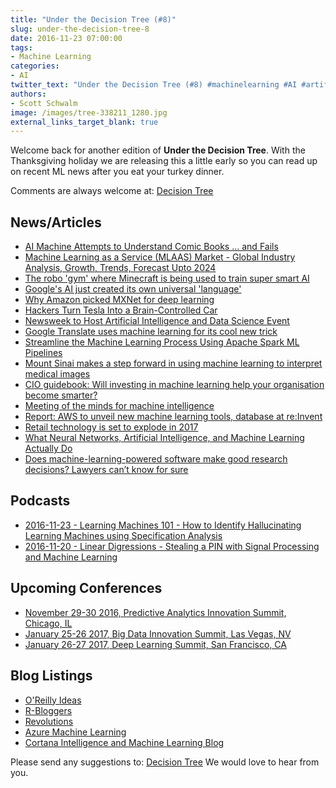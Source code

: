 ```yaml
---
title: "Under the Decision Tree (#8)"
slug: under-the-decision-tree-8
date: 2016-11-23 07:00:00
tags: 
- Machine Learning
categories: 
- AI
twitter_text: "Under the Decision Tree (#8) #machinelearning #AI #artificialintelligence #software #bigdata #science"
authors: 
- Scott Schwalm
image: /images/tree-338211_1280.jpg
external_links_target_blank: true
---
```


Welcome back for another edition of **Under the Decision Tree**.  With the Thanksgiving holiday we are releasing this a little early so you can read up on recent ML news after you eat your turkey dinner.

Comments are always welcome at: [Decision Tree](mailto:decisiontree@ritterim.com)

## News/Articles

- [AI Machine Attempts to Understand Comic Books ... and Fails](https://www.technologyreview.com/s/602973/ai-machine-attempts-to-understand-comic-books-and-fails/)
- [Machine Learning as a Service (MLAAS) Market - Global Industry Analysis, Growth, Trends, Forecast Upto 2024](http://www.openpr.com/news/386384/Machine-Learning-as-a-Service-MLAAS-Market-Global-Industry-Analysis-Growth-Trends-Forecast-Upto-2024.html)
- [The robo 'gym' where Minecraft is being used to train super smart AI](http://www.wired.co.uk/article/minecraft-ai-interactive-learning)
- [Google's AI just created its own universal 'language'](http://www.wired.co.uk/article/google-ai-language-create)
- [Why Amazon picked MXNet for deep learning](http://www.infoworld.com/article/3144025/cloud-computing/why-amazon-picked-mxnet-for-deep-learning.html)
- [Hackers Turn Tesla Into a Brain-Controlled Car](http://www.seeker.com/hackers-turn-tesla-into-a-brain-controlled-car-2105181698.html)
- [Newsweek to Host Artificial Intelligence and Data Science Event](http://www.newsweek.com/newsweek-host-artificial-intelligence-and-data-science-event-capital-markets-524060)
- [Google Translate uses machine learning for its cool new trick](https://www.cnet.com/au/news/google-translate-uses-machine-learning-for-its-cool-new-trick/)
- [Streamline the Machine Learning Process Using Apache Spark ML Pipelines](https://dzone.com/articles/streamline-the-machine-learning-process-using-apac)
- [Mount Sinai makes a step forward in using machine learning to interpret medical images](https://news.fastcompany.com/mount-sinai-makes-a-step-forward-in-using-machine-learning-to-interpret-medical-images-4025725)
- [CIO guidebook: Will investing in machine learning help your organisation become smarter?](http://www.cio.co.nz/article/610475/cio-guidebook-will-investing-machine-learning-help-your-organisation-become-smarter/?fp=4&fpid=2117013094)
- [Meeting of the minds for machine intelligence](http://news.mit.edu/2016/meeting-of-the-minds-for-machine-intelligence-1122)
- [Report: AWS to unveil new machine learning tools, database at re:Invent](http://www.ciodive.com/news/report-aws-to-unveil-new-machine-learning-tools-database-at-reinvent/431030/)
- [Retail technology is set to explode in 2017](http://www.itproportal.com/features/retail-technology-is-set-to-explode-in-2017/)
- [What Neural Networks, Artificial Intelligence, and Machine Learning Actually Do](http://lifehacker.com/what-neural-networks-artificial-intelligence-and-mach-1789259060)
- [Does machine-learning-powered software make good research decisions? Lawyers can’t know for sure](http://www.abajournal.com/legalrebels/article/does_machine-learning-powered_software_make_good_research_decisions_lawyers?utm_source=feedburner&utm_medium=feed&utm_campaign=ABA+Journal+Top+Stories)

## Podcasts

- [2016-11-23 - Learning Machines 101 - How to Identify Hallucinating Learning Machines using Specification Analysis](http://www.learningmachines101.com/lm101-058-identify-hallucinating-learning-machines-using-specification-analysis/)
- [2016-11-20 - Linear Digressions - Stealing a PIN with Signal Processing and Machine Learning](http://lineardigressions.com/episodes/2016/11/20/stealing-a-pin-with-signal-processing-and-machine-learning)

## Upcoming Conferences

- [November 29-30 2016, Predictive Analytics Innovation Summit, Chicago, IL](https://theinnovationenterprise.com/summits/predictive-analytics-innovation-chicago-2016)
- [January 25-26 2017, Big Data Innovation Summit, Las Vegas, NV](https://theinnovationenterprise.com/summits/big-data-innovation-summit-las-vegas-2017)
- [January 26-27 2017, Deep Learning Summit, San Francisco, CA](https://www.re-work.co/events/deep-learning-summit-san-francisco-2017)

## Blog Listings

- [O'Reilly Ideas](https://www.oreilly.com/ideas/)
- [R-Bloggers](https://www.r-bloggers.com)
- [Revolutions](http://blog.revolutionanalytics.com/)
- [Azure Machine Learning](https://azure.microsoft.com/en-us/blog/tag/azure-machine-learning/)
- [Cortana Intelligence and Machine Learning Blog](https://blogs.technet.microsoft.com/machinelearning/)

Please send any suggestions to: [Decision Tree](mailto:decisiontree@ritterim.com)  We would love to hear from you.
